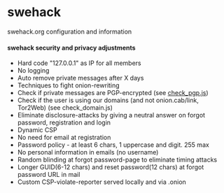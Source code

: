 # swehack
swehack.org configuration and information

#### swehack security and privacy adjustments
* Hard code "127.0.0.1" as IP for all members
* No logging
* Auto remove private messages after X days
* Techniques to fight onion-rewriting
* Check if private messages are PGP-encrypted (see [check_pgp.js](https://github.com/intchloe/swehack/blob/master/check_pgp.js))
* Check if the user is using our domains (and not onion.cab/link, Tor2Web) (see check_domain.js)
* Eliminate disclosure-attacks by giving a neutral answer on forgot password, registration and login
* Dynamic CSP
* No need for email at registration
* Password policy - at least 6 chars, 1 uppercase and digit. 255 max
* No personal information in emails (no username)
* Random blinding at forgot password-page to eliminate timing attacks
* Longer GUID(6-12 chars) and reset password(12 chars) at forgot password URL in mail
* Custom CSP-violate-reporter served locally and via .onion
